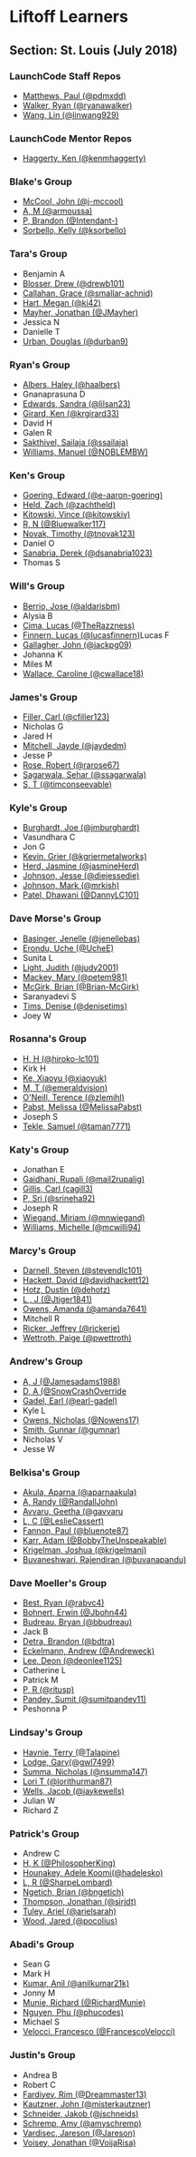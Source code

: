# Liftoff Learners

## Section: St. Louis (July 2018)

### LaunchCode Staff Repos

- [Matthews, Paul (@pdmxdd)](https://www.github.com/pdmxdd/liftoff-assignments)
- [Walker, Ryan (@ryanawalker)](https://www.github.com/ryanawalker/liftoff-assignments)
- [Wang, Lin (@linwang929)](https://www.github.com/linwang929/liftoff-assignments)

### LaunchCode Mentor Repos

- [Haggerty, Ken (@kenmhaggerty)](https://github.com/kenmhaggerty/liftoff-assignments)

### Blake's Group
- [McCool, John (@j-mccool)](https://github.com/j-mccool/liftoff-assignments.git)
- [A, M (@armoussa)](https://github.com/armoussa/liftoff-assignments)
- [P, Brandon (@Intendant-)](https://github.com/intendant-/liftoff-assignments)
- [Sorbello, Kelly (@ksorbello)](https://github.com/ksorbello/liftoff-assignments.git)

### Tara's Group
- Benjamin A
- [Blosser, Drew (@drewb101)](https://github.com/drewb101/liftoff-assignments.git)
- [Callahan, Grace (@smallar-achnid)](https://www.github.com/smallar-achnid/liftoff-assignments)
- [Hart, Megan (@ki42)](https://www.github.com/ki42/liftoff-assignments)
- [Mayher, Jonathan (@JMayher)](https://github.com/JMayher/liftoff-assignments.git)
- Jessica N
- Danielle T
- [Urban, Douglas (@durban9)](https://github.com/durban9/liftoff-assignments)

### Ryan's Group
- [Albers, Haley (@haalbers)](https://github.com/haalbers/liftoff-assignments.git)
- Gnanaprasuna D
- [Edwards, Sandra (@lilsan23)](https://github.com/lilsan23/liftoff-assignments.git)
- [Girard, Ken (@krgirard33)](https://github.com/krgirard33/liftoff-assignments)
- David H
- Galen R
- [Sakthivel, Sailaja (@ssailaja)](https://github.com/ssailaja/liftoff-assignments)
- [Williams, Manuel (@NOBLEMBW)](https://github.com/NOBLEMBW/liftoff-assignments.git)

### Ken's Group
- [Goering, Edward (@e-aaron-goering)](https://github.com/e-aaron-goering/liftoff-assignments)
- [Held, Zach (@zachtheld)](https://github.com/zachtheld/liftoff-assignments.git)
- [Kitowski, Vince (@kitowskiv)](https://github.com/kitowskiv/liftoff-assignments)
- [R, N (@Bluewalker117)](https://github.com/Bluewalker117/liftoff-assignments.git)
- [Novak, Timothy (@tnovak123)](https://github.com/tnovak123/liftoff-assignments.git)
- Daniel O
- [Sanabria, Derek (@dsanabria1023)](https://github.com/dsanabria1023/liftoff-assignments)
- Thomas S

### Will's Group
- [Berrio, Jose (@aldarisbm)](https://github.com/aldarisbm/liftoff-assignments.git)
- Alysia B
- [Cima, Lucas (@TheRazzness)](https://github.com/TheRazzness/liftoff-assignments)
- [Finnern, Lucas (@lucasfinnern)](https://github.com/lucasfinnern/liftoff-assignments)Lucas F
- [Gallagher, John (@jackpg09)](https://github.com/jackpg09/liftoff-assignments.git)
- Johanna K
- Miles M
- [Wallace, Caroline (@cwallace18)](https://github.com/cwallace18/liftoff-assignments)

### James's Group
- [Filler, Carl (@cfiller123)](https://github.com/cfiller123/liftoff-assignments)
- Nicholas G
- Jared H
- [Mitchell, Jayde (@jaydedm)](https://github.com/jaydedm/liftoff-assignments)
- Jesse P
- [Rose, Robert (@rarose67)](https://github.com/rarose67/liftoff-assignments)
- [Sagarwala, Sehar (@ssagarwala)](https://github.com/ssagarwala/liftoff-assignments)
- [S, T (@timconseevable)](https://github.com/timconseevable/liftoff-assignments)

### Kyle's Group
- [Burghardt, Joe (@jmburghardt)](https://github.com/jmburghardt/liftoff-assignments.git)
- Vasundhara C
- Jon G
- [Kevin, Grier (@kgriermetalworks)](https://github.com/kgriermetalworks/liftoff-assignments)
- [Herd, Jasmine (@jasmineHerd)](https://www.github.com/jasmineHerd/liftoff-assignments)
- [Johnson, Jesse (@diejessedie)](https://github.com/diejessedie/liftoff-assignments)
- [Johnson, Mark (@mrkish)](https://www.github.com/mrkish/liftoff-assignments.git)
- [Patel, Dhawani (@DannyLC101)](https://www.github.com/DannyLC101/liftoff-assignments)

### Dave Morse's Group
- [Basinger, Jenelle (@jenellebas)](https://www.github.com/Jenellebas/liftoff-assignments)
- [Erondu, Uche (@UcheE)](https://github.com/UcheE/liftoff-assignments)
- Sunita L
- [Light, Judith (@judy2001)](https://github.com/judy2001/liftoff-assignments)
- [Mackey, Mary (@petem981)](https://github.com/petem981/liftoff-assignments.git)
- [McGirk, Brian (@Brian-McGirk)](https://www.github.com/Brian-McGirk/liftoff-assignments)
- Saranyadevi S
- [Tims, Denise (@denisetims)](https://github.com/denisetims/liftoff-assignments)
- Joey W

### Rosanna's Group
- [H, H (@hiroko-lc101)](https://github.com/hiroko-lc101/liftoff-assignments)
- Kirk H
- [Ke, Xiaoyu (@xiaoyuk)](https://www.github.com/xiaoyuk/liftoff-assignments.git)
- [M, T (@emeraldvision)](https://github.com/emeraldvision/liftoff-assignments)
- [O'Neill, Terence (@zlemihl)](https://github.com/zlemihl/liftoff-asssignments)
- [Pabst, Melissa (@MelissaPabst)](https://www.github.com/MelissaPabst/liftoff-assignments)
- Joseph S
- [Tekle, Samuel (@taman7771)](https://github.com/taman7771/liftoff-assignments)

### Katy's Group
- Jonathan E
- [Gaidhani, Rupali (@mail2rupalig)](https://github.com/mail2rupalig/liftoff-assignments)
- [Gillis, Carl (cagill3)](https://github.com/cagill3/liftoff-assignments.git)
- [P, Sri (@srineha92)](https://github.com/Srineha92/liftoff-assignments.git)
- Joseph R
- [Wiegand, Miriam (@mnwiegand)](https://github.com/mnwiegand/liftoff-assignments)
- [Williams, Michelle (@mcwilli94)](https://github.com/mcwilli94/liftoff-assignments.git)

### Marcy's Group
- [Darnell, Steven (@stevendlc101)](https://github.com/stevendlc101/liftoff-assignments.git)
- [Hackett, David (@davidhackett12)](https://github.com/davidhackett12/liftoff-assignments)
- [Hotz, Dustin (@dehotz)](https://github.com/dehotz/liftoff-assignments)
- [L , J (@Jtiger1841)](https://github.com/Jtiger1841/liftoff-assignments.git)
- [Owens, Amanda (@amanda7641)](https://github.com/amanda7641/liftoff-assignments)
- Mitchell R
- [Ricker, Jeffrey (@rickerje)](https://www.github.com/rickerje/liftoff-assignments)
- [Wettroth, Paige (@pwettroth)](https://github.com/pwettroth/liftoff-assignments)

### Andrew's Group
- [A, J (@Jamesadams1988)](https://github.com/Jamesadams1988/liftoff-assignments)
- [D, A (@SnowCrashOverride](https://github.com/SnowCrashOverride/liftoff-assignments.git)
- [Gadel, Earl (@earl-gadel)](https://github.com/earl-gadel/liftoff-assignments)
- Kyle L
- [Owens, Nicholas (@Nowens17)](https://github.com/Nowens17/liftoff-assignments)
- [Smith, Gunnar (@gumnar)](https://github.com/gumnar/liftoff-assignments)
- Nicholas V
- Jesse W

### Belkisa's Group
- [Akula, Aparna (@aparnaakula)](https://github.com/aparnaakula/liftoff-assignments)
- [A, Randy (@RandallJohn)](https://github.com/RandallJohn/liftoff-assignments)
- [Avvaru, Geetha (@gavvaru](https://github.com/gavvaru/liftoff-assignments/liftoff-assignments.git)
- [L, C (@LeslieCassert)](https://github.com/LeslieCassert/liftoff-assignments)
- [Fannon, Paul (@bluenote87)](https://github.com/bluenote87/liftoff-assignments)
- [Karr, Adam (@BobbyTheUnspeakable)](https://github.com/BobbyTheUnspeakable/liftoff-assignments)
- [Krigelman, Joshua (@krigelmanj)](https://github.com/krigelmanj/liftoff-assignments)
- [Buvaneshwari, Rajendiran (@buvanapandu)](https://github.com/buvanapandu/liftoff-assignments)

### Dave Moeller's Group
- [Best, Ryan (@rabvc4)](https://www.github.com/Rabvc4/liftoff-assignments)
- [Bohnert, Erwin (@Jbohn44)](https://www.github.com/Jbohn44/liftoff-assignments)
- [Budreau, Bryan (@bbudreau)](http://github.com/bbudreau/liftoff-assignments)
- Jack B
- [Detra, Brandon (@bdtra)](https://github.com/bdtra/liftoff-assignments)
- [Eckelmann, Andrew (@Andreweck)](https://github.com/Andreweck/liftoff-assignments/)
- [Lee, Deon (@deonlee1125)](https://github.com/deonlee1125/liftoff-assignments)
- Catherine L
- Patrick M
- [P, R (@ritusp)](https://github.com/ritusp/liftoff-assignments)
- [Pandey, Sumit (@sumitpandey11)](https://www.github.com/sumitpandey11/liftoff-assignments)
- Peshonna P

### Lindsay's Group
- [Haynie, Terry (@Talapine)](https://github.com/Talapine/liftoff-assignments.git)
- [Lodge, Gary(@gwl7499)](https://github.com/gwl7499/liftoff-assignments)
- [Summa, Nicholas (@nsumma147)](https://github.com/nsumma147/liftoff-assignments)
- [Lori T (@lorithurman87)](https://github.com/lorithurman87/liftoff-assignments.git)
- [Wells, Jacob (@jaykewells)](https://github.com/jaykewells/liftoff-assignments)
- Julian W
- Richard Z

### Patrick's Group
- Andrew C
- [H, K (@PhilosopherKing)](https://github.com/PhilosopherKing/liftoff-assignments)
- [Hounakey, Adele Koomi(@hadelesko)](https://github.com/hadelesko/liftoff-assignments)
- [L, R (@SharpeLombard)](https://github.com/SharpeLombard/liftoff-assignments)
- [Ngetich, Brian (@bngetich)](https://github.com/bngetich/liftoff-assignments)
- [Thompson, Jonathan (@sirjdt)](https://github.com/sirjdt/liftoff-assignments)
- [Tuley, Ariel (@arielsarah)](https://github.com/arielsarah/liftoff-assignments)
- [Wood, Jared (@pocolius)](https://github.com/Pocolius/liftoff-assignments)

### Abadi's Group
- Sean G
- Mark H
- [Kumar, Anil (@anilkumar21k)](https://github.com/anilkumar21k/liftoff-assignments.git)
- Jonny M
- [Munie, Richard (@RichardMunie)](https://github.com/RichardMunie/liftoff-assignments)
- [Nguyen, Phu (@phucodes)](https://github.com/phucodes/liftoff-assignments)
- Michael S
- [Velocci, Francesco (@FrancescoVelocci)](https://github.com/FrancescoVelocci/liftoff-assignments)

### Justin's Group
- Andrea B
- Robert C
- [Fardiyev, Rim (@Dreammaster13)](https://github.com/Dreammaster13/liftoff-assignments.git)
- [Kautzner, John (@misterkautzner)](https://github.com/misterkautzner/liftoff-assignments)
- [Schneider, Jakob (@jschneids)](https://github.com/JSchneids/liftoff-assignments)
- [Schremp, Amy (@amyschremp)](https://github.com/amyschremp/liftoff-assignments)
- [Vardisec, Jareson (@Jareson)](https://github.com/Jareson/liftoff-assignments)
- [Voisey, Jonathan (@VoijaRisa)](https://github.com/VoijaRisa/liftoff-assignments)

